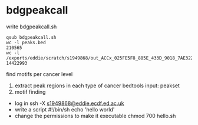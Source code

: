 # bdgpeakcall
write bdgpeakcall.sh
```
qsub bdgpeakcall.sh
wc -l peaks.bed
210565
wc -l /exports/eddie/scratch/s1949868/out_ACCx_025FE5F8_885E_433D_9018_7AE322A92285_X034_S09_L133_B1_T1_PMRG.insertions.bg
14422993
```


find motifs per cancer level
1. extract peak regions in each type of cancer
bedtools
input: peakset
3. motif finding



- log in
ssh -X s1949868@eddie.ecdf.ed.ac.uk
- write a script
#!/bin/sh
echo 'hello world'
- change the permissions to make it executable
chmod 700 hello.sh


<!--stackedit_data:
eyJoaXN0b3J5IjpbLTQ1MjMwOTQ2MCwxMjk0NDM5MDgwLC00Mj
M0MDkxNDUsLTIxMDk5NjU2MjcsLTE2NDAwNjg3NzMsLTIxMDgx
MDgwNTksLTIwODg3NDY2MTJdfQ==
-->